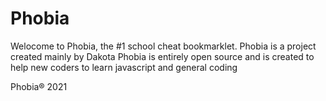 # Phobia

Welocome to Phobia, the #1 school cheat bookmarklet.
Phobia is a project created mainly by Dakota 
Phobia is entirely open source and is created to help new coders to learn javascript and general coding




Phobia® 2021
